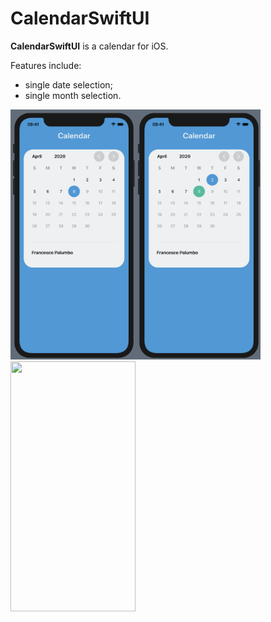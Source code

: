 # CalendarSwiftUI
**CalendarSwiftUI** is a calendar for iOS. 

Features include:
- single date selection;
- single month selection.

<img src="/CalendarSwiftUI/Images/CalendarHome.png" width="200" height="400" /><img src="/CalendarSwiftUI/Images/CalendarHome2.png" width="200" height="400" /><img src="/CalendarSwiftUI/Images/Video.gif" width="200" height="400" />

